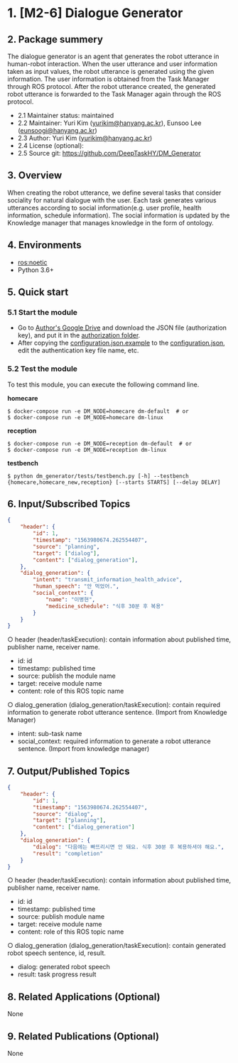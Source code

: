 # 1. [M2-6] Dialogue Generator

## 2. Package summery 

The dialogue generator is an agent that generates the robot utterance in human-robot interaction. When the user utterance and user information taken as input values, the robot utterance is generated using the given information. The user information is obtained from the Task Manager through ROS protocol. After the robot utterance created, the generated robot utterance is forwarded to the Task Manager again through the ROS protocol.

- 2.1 Maintainer status: maintained
- 2.2 Maintainer: Yuri Kim ([yurikim@hanyang.ac.kr]()), Eunsoo Lee ([eunsoogi@hanyang.ac.kr]())
- 2.3 Author: Yuri Kim ([yurikim@hanyang.ac.kr]())
- 2.4 License (optional): 
- 2.5 Source git: https://github.com/DeepTaskHY/DM_Generator

## 3. Overview

When creating the robot utterance, we define several tasks that consider sociality for natural dialogue with the user. Each task generates various utterances according to social information(e.g. user profile, health information, schedule information). The social information is updated by the Knowledge manager that manages knowledge in the form of ontology. 

## 4. Environments

- [ros:noetic](https://hub.docker.com/layers/ros/library/ros/noetic/images/sha256-c1565b2b554d775f1fb2fde93d1aaf76554a6a98d06f10432b0dd4ddd5d6a11c)
- Python 3.6+

## 5. Quick start

### 5.1 Start the module

- Go to [Author's Google Drive](https://drive.google.com/file/d/1Tya9XQrtlAv393xh8D_5MYfBAta15quz/view?usp=sharing) and download the JSON file (authorization key), and put it in the [authorization folder](dm_generator/keys/).
- After copying the [configuration.json.example](dm_generator/configuration.json.example) to the [configuration.json](dm_generator/configuration.json), edit the authentication key file name, etc.

### 5.2 Test the module

To test this module, you can execute the following command line.

**homecare**

```shell
$ docker-compose run -e DM_NODE=homecare dm-default  # or
$ docker-compose run -e DM_NODE=homecare dm-linux
```

**reception**

```shell
$ docker-compose run -e DM_NODE=reception dm-default  # or
$ docker-compose run -e DM_NODE=reception dm-linux
```

**testbench**

```shell
$ python dm_generator/tests/testbench.py [-h] --testbench {homecare,homecare_new,reception} [--starts STARTS] [--delay DELAY]
```

## 6. Input/Subscribed Topics

```json
{
    "header": {
        "id": 1,
        "timestamp": "1563980674.262554407",
        "source": "planning",
        "target": ["dialog"], 
        "content": ["dialog_generation"], 
    }, 
    "dialog_generation": {
        "intent": "transmit_information_health_advice",
        "human_speech": "안 먹었어.",
        "social_context": {
            "name": "이병현",
            "medicine_schedule": "식후 30분 후 복용"
        }
    }
}
```

○ header (header/taskExecution): contain information about published time, publisher name, receiver name. 

- id: id
- timestamp: published time
- source: publish the module name
- target: receive module name
- content: role of this ROS topic name

○ dialog_generation (dialog_generation/taskExecution): contain required information to generate robot utterance sentence. (Import from Knowledge Manager) 

- intent: sub-task name
- social_context: required information to generate a robot utterance sentence. (Import from knowledge manager)

## 7. Output/Published Topics

```json
{
    "header": {
        "id": 1,
        "timestamp": "1563980674.262554407",
        "source": "dialog",
        "target": ["planning"],
        "content": ["dialog_generation"]
    },
    "dialog_generation": {
        "dialog": "다음에는 빠뜨리시면 안 돼요. 식후 30분 후 복용하셔야 해요.",
        "result": "completion"
    }
}
```

○ header (header/taskExecution): contain information about published time, publisher name, receiver name.  

- id: id
- timestamp: published time  
- source: publish module name  
- target: receive module name  
- content: role of this ROS topic name  

○ dialog_generation (dialog_generation/taskExecution): contain generated robot speech sentence, id, result.  

- dialog: generated robot speech  
- result: task progress result

## 8. Related Applications (Optional)

None

## 9. Related Publications (Optional)

None
